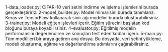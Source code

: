 1-data_loader.py: CIFAR-10 veri setini indirme ve işleme işlemlerini burada gerçekleştiririz.
2-model_builder.py: Model mimarisini burada tanımlarız. Keras ve TensorFlow kullanarak sinir ağı modelini burada oluşturabilirsiniz.
3-trainer.py: Modeli eğiten işlevleri içerir. Eğitim sürecini başlatan kod bloğunu buraya koyabilirsiniz.
4-evaluator.py: Eğitilmiş modelin performansını değerlendiren ve sonuçları test eden kodları içerir.
5-main.py: Tüm modülleri bir araya getiren ana dosya. Bu dosyada, veri setini yükleme, modeli oluşturma, eğitme ve değerlendirme adımlarını çağırabilirsiniz.